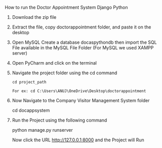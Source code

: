 How to run the Doctor Appointment System Django Python

1. Download the zip file
   
2. Extract the file, copy doctorappointment folder, and paste it on the desktop

3. Open MySQL Create a database docaspythondb then import the SQL File available in the MySQL File Folder (For MySQL we used XAMPP server)

4. Open PyCharm and click on the terminal

5. Navigate the project folder using the cd command
   
       cd project_path

       For ex: cd C:\Users\ANUJ\OneDrive\Desktop\doctorappointment

6. Now Navigate to the Company Visitor Management System folder
   
      cd docappsystem

7. Run the Project using the following command
   
      python manage.py runserver

      Now click the URL http://127.0.0.1:8000 and the Project will Run
